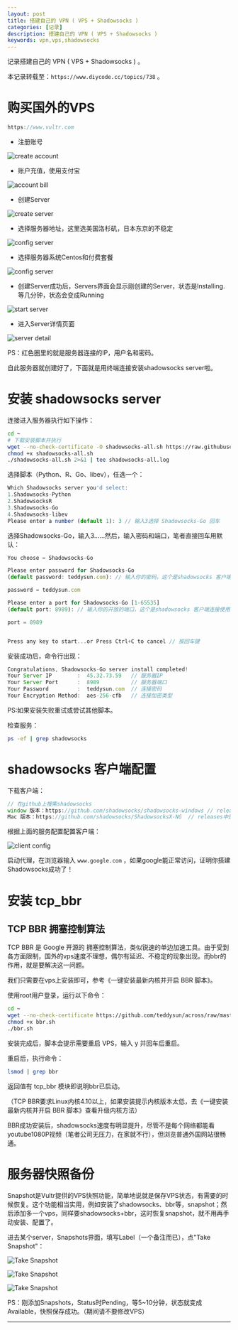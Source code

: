 ```yaml
---
layout: post
title: 搭建自己的 VPN ( VPS + Shadowsocks ) 
categories: [记录]
description: 搭建自己的 VPN ( VPS + Shadowsocks ) 
keywords: vpn,vps,shadowsocks
---
```

记录搭建自己的 VPN ( VPS + Shadowsocks ) 。

本记录转载至：`https://www.diycode.cc/topics/738` 。

# 购买国外的VPS

```js
https://www.vultr.com
```

* 注册账号

![create account](http://blog.liuzhudong.com/images/vpn/20180422/01.png)

* 账户充值，使用支付宝

![account bill](http://blog.liuzhudong.com/images/vpn/20180422/02.jpg)

* 创建Server

![create server](http://blog.liuzhudong.com/images/vpn/20180422/03.png)

* 选择服务器地址，这里选美国洛杉矶，日本东京的不稳定

![config server](http://blog.liuzhudong.com/images/vpn/20180422/04.png)

* 选择服务器系统Centos和付费套餐

![config server](http://blog.liuzhudong.com/images/vpn/20180422/05.png)

* 创建Server成功后，Servers界面会显示刚创建的Server，状态是Installing. 等几分钟，状态会变成Running

![start server](http://blog.liuzhudong.com/images/vpn/20180422/06.png)

* 进入Server详情页面

![server detail](http://blog.liuzhudong.com/images/vpn/20180422/07.png)

PS：红色圈里的就是服务器连接的IP，用户名和密码。

自此服务器就创建好了，下面就是用终端连接安装shadowsocks server啦。

# 安装 shadowsocks server

连接进入服务器执行如下操作：

```sh
cd ~
# 下载安装脚本并执行
wget --no-check-certificate -O shadowsocks-all.sh https://raw.githubusercontent.com/teddysun/shadowsocks_install/master/shadowsocks-all.sh
chmod +x shadowsocks-all.sh
./shadowsocks-all.sh 2>&1 | tee shadowsocks-all.log
```

选择脚本（Python、R、Go、libev），任选一个：

```js
Which Shadowsocks server you'd select:
1.Shadowsocks-Python
2.ShadowsocksR
3.Shadowsocks-Go
4.Shadowsocks-libev
Please enter a number (default 1): 3 // 输入3选择 Shadowsocks-Go 回车
```

选择Shadowsocks-Go，输入3......然后，输入密码和端口，笔者直接回车用默认：

```js
You choose = Shadowsocks-Go

Please enter password for Shadowsocks-Go
(default password: teddysun.com): // 输入你的密码，这个是shadowsocks 客户端连接输入的密码

password = teddysun.com 

Please enter a port for Shadowsocks-Go [1-65535]
(default port: 8989): // 输入你的开放的端口，这个是shadowsocks 客户端连接使用的端口

port = 8989


Press any key to start...or Press Ctrl+C to cancel // 按回车键
```

安装成功后，命令行出现：

```js
Congratulations, Shadowsocks-Go server install completed!
Your Server IP        :  45.32.73.59   // 服务器IP
Your Server Port      :  8989          // 服务器端口
Your Password         :  teddysun.com  // 连接密码
Your Encryption Method:  aes-256-cfb   // 连接加密类型
```

PS:如果安装失败重试或尝试其他脚本。

检查服务：

```sh
ps -ef | grep shadowsocks
```

# shadowsocks 客户端配置

下载客户端：

```js
// 在github上搜索shadowsocks
window 版本：https://github.com/shadowsocks/shadowsocks-windows // releases中是版本
Mac 版本：https://github.com/shadowsocks/ShadowsocksX-NG  // releases中是版本
```

根据上面的服务配置配置客户端：

![client config](http://blog.liuzhudong.com/images/vpn/20180422/08.png)

启动代理，在浏览器输入 `www.google.com` ，如果google能正常访问，证明你搭建Shadowsocks成功了！

# 安装 tcp_bbr 

## TCP BBR 拥塞控制算法

TCP BBR 是 Google 开源的 拥塞控制算法，类似锐速的单边加速工具。由于受到各方面限制，国外的vps速度不理想，偶尔有延迟、不稳定的现象出现。而bbr的作用，就是要解决这一问题。

我们只需要在vps上安装即可，参考《一键安装最新内核并开启 BBR 脚本》。

使用root用户登录，运行以下命令：

```sh
cd ~
wget --no-check-certificate https://github.com/teddysun/across/raw/master/bbr.sh
chmod +x bbr.sh
./bbr.sh
```

安装完成后，脚本会提示需要重启 VPS，输入 y 并回车后重启。

重启后，执行命令：

```sh
lsmod | grep bbr
```

返回值有 tcp_bbr 模块即说明bbr已启动。

（TCP BBR要求Linux内核4.10以上，如果安装提示内核版本太低，去《一键安装最新内核并开启 BBR 脚本》查看升级内核方法）

BBR成功安装后，shadowsocks速度有明显提升，尽管不是每个网络都能看youtube1080P视频（笔者公司无压力，在家就不行），但浏览普通外国网站很畅通。

# 服务器快照备份

Snapshot是Vultr提供的VPS快照功能，简单地说就是保存VPS状态，有需要的时候恢复。这个功能相当实用，例如安装了shadowsocks、bbr等，snapshot；然后添加多一个vps，同样要shadowsocks+bbr，这时恢复snapshot，就不用再手动安装、配置了。

进去某个server，Snapshots界面，填写Label（一个备注而已），点"Take Snapshot"：

![Take Snapshot](http://blog.liuzhudong.com/images/vpn/20180422/09.png)

![Take Snapshot](http://blog.liuzhudong.com/images/vpn/20180422/10.png)

![Take Snapshot](http://blog.liuzhudong.com/images/vpn/20180422/11.png)

PS：刚添加Snapshots，Status时Pending，等5~10分钟，状态就变成Available，快照保存成功。（期间请不要修改VPS）

---
